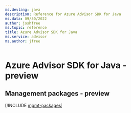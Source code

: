 ```yaml
---
ms.devlang: java
description: Reference for Azure Advisor SDK for Java
ms.data: 09/30/2022
author: joshfree
ms.topic: reference
title: Azure Advisor SDK for Java
ms.service: advisor
ms.author: jfree
---
```

# Azure Advisor SDK for Java - preview

## Management packages - preview
[!INCLUDE [mgmt-packages](advisor-mgmt-index.md)]